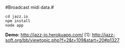 #Broadcast midi data.#

    cd jazz.io
    npm install    
    node app 
         
**Demo:** http://jazz-io.herokuapp.com/
[1]: http://jazz-soft.org/bb/viewtopic.php?f=2&t=109&start=20#p1327